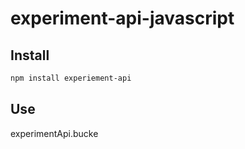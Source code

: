 # experiment-api-javascript

## Install

```bash
npm install experiement-api
```

## Use
experimentApi.bucke